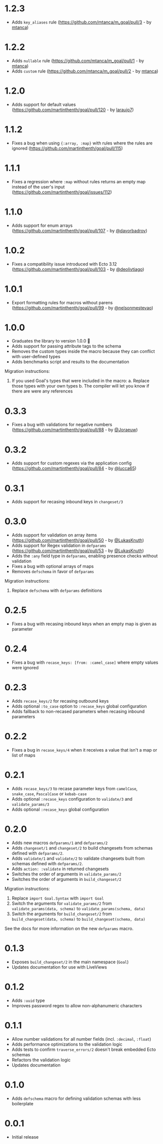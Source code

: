 # 1.2.3

- Adds `key_aliases` rule (https://github.com/mtanca/m_goal/pull/3 - by [mtanca](https://github.com/mtanca))

# 1.2.2

- Adds `nullable` rule (https://github.com/mtanca/m_goal/pull/1 - by [mtanca](https://github.com/mtanca))
- Adds `custom` rule (https://github.com/mtanca/m_goal/pull/2 - by [mtanca](https://github.com/mtanca))

# 1.2.0

- Adds support for default values (https://github.com/martinthenth/goal/pull/120 - by [laraujo7](https://github.com/laraujo7))

# 1.1.2

- Fixes a bug when using `{:array, :map}` with rules where the rules are ignored (https://github.com/martinthenth/goal/pull/115)

# 1.1.1

- Fixes a regression where `:map` without rules returns an empty map instead of the user's input (https://github.com/martinthenth/goal/issues/112)

# 1.1.0

- Adds support for enum arrays (https://github.com/martinthenth/goal/pull/107 - by [@davorbadrov](https://github.com/davorbadrov))

# 1.0.2

- Fixes a compatibility issue introduced with Ecto 3.12 (https://github.com/martinthenth/goal/pull/103 - by [@deolivtiago](https://github.com/deolivtiago))

# 1.0.1

- Export formatting rules for macros without parens (https://github.com/martinthenth/goal/pull/99 - by [@nelsonmestevao](https://github.com/nelsonmestevao))

# 1.0.0

- Graduates the library to version 1.0.0 🎉
- Adds support for passing attribute tags to the schema
- Removes the custom types inside the macro because they can conflict with user-defined types
- Adds benchmarks script and results to the documentation

Migration instructions:

1. If you used Goal's types that were included in the macro:
   a. Replace those types with your own types
   b. The compiler will let you know if there are were any references

# 0.3.3

- Fixes a bug with validations for negative numbers (https://github.com/martinthenth/goal/pull/88 - by [@Joraeuw](https://github.com/Joraeuw))

# 0.3.2

- Adds support for custom regexes via the application config (https://github.com/martinthenth/goal/pull/84 - by [@lucca65](https://github.com/lucca65))

# 0.3.1

- Adds support for recasing inbound keys in `changeset/3`

# 0.3.0

- Adds support for validation on array items (https://github.com/martinthenth/goal/pull/50 - by [@LukasKnuth](https://github.com/LukasKnuth))
- Adds support for Regex validation in `defparams` (https://github.com/martinthenth/goal/pull/53 - by [@LukasKnuth](https://github.com/LukasKnuth))
- Adds the `:any` field type in `defparams`, enabling presence checks without validation
- Fixes a bug with optional arrays of maps
- Removes `defschema` in favor of `defparams`

Migration instructions:

1.  Replace `defschema` with `defparams` definitions

# 0.2.5

- Fixes a bug with recasing inbound keys when an empty map is given as parameter

# 0.2.4

- Fixes a bug with `recase_keys: [from: :camel_case]` where empty values were ignored

# 0.2.3

- Adds `recase_keys/2` for recasing outbound keys
- Adds optional `:to_case` option to `:recase_keys` global configuration
- Adds fallback to non-recased parameters when recasing inbound parameters

# 0.2.2

- Fixes a bug in `recase_keys/4` when it receives a value that isn't a map or list of maps

# 0.2.1

- Adds `recase_keys/3` to recase parameter keys from `camelCase`, `snake_case`, `PascalCase` or `kebab-case`
- Adds optional `:recase_keys` configuration to `validate/3` and `validate_params/3`
- Adds optional `:recase_keys` global configuration

# 0.2.0

- Adds new macros `defparams/1` and `defparams/2`
- Adds `changeset/1` and `changeset/2` to build changesets from schemas defined with `defparams/2`.
- Adds `validate/1` and `validate/2` to validate changesets built from schemas defined with `defparams/2`.
- Adds `action: :validate` in returned changesets
- Switches the order of arguments in `validate_params/2`
- Switches the order of arguments in `build_changeset/2`

Migration instructions:

1. Replace `import Goal.Syntax` with `import Goal`
2. Switch the arguments for `validate_params/2` from `validate_params(data, schema)` to `validate_params(schema, data)`
3. Switch the arguments for `build_changeset/2` from `build_changeset(data, schema)` to `build_changeset(schema, data)`

See the docs for more information on the new `defparams` macro.

# 0.1.3

- Exposes `build_changeset/2` in the main namespace (`Goal`)
- Updates documentation for use with LiveViews

# 0.1.2

- Adds `:uuid` type
- Improves password regex to allow non-alphanumeric characters

# 0.1.1

- Allow number validations for all number fields (incl. `:decimal`, `:float`)
- Adds performance optimizations to the validation logic
- Adds tests to confirm `traverse_errors/2` doesn't break embedded Ecto schemas
- Refactors the validation logic
- Updates documentation

# 0.1.0

- Adds `defschema` macro for defining validation schemas with less boilerplate

# 0.0.1

- Initial release

